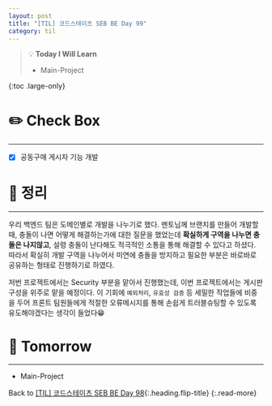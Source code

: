 ```yaml
---
layout: post
title: "[TIL] 코드스테이츠 SEB BE Day 99"
category: til
---
```

> 💡 **Today I Will Learn**
>
> * Main-Project

{:toc .large-only}

# ✏️ Check Box
***

* [x] <label>공동구매 게시자 기능 개발</label>

# 📌 정리
***

우리 백엔드 팀은 도메인별로 개발을 나누기로 했다. 멘토님께 브랜치를 만들어 개발할 때, 충돌이 나면 어떻게 해결하는가에 대한 질문을 했었는데 **확실하게 구역을 나누면 충돌은 나지않고**, 설령 충돌이 난다해도 적극적인 소통을 통해 해결할 수 있다고 하셨다. 따라서 확실히 개발 구역을 나누어서 미연에 충돌을 방지하고 필요한 부분은 바로바로 공유하는 형태로 진행하기로 하였다.

저번 프로젝트에서는 Security 부분을 맡아서 진행했는데, 이번 프로젝트에서는 게시판 구성을 위주로 맡을 예정이다. 이 기회에 `예외처리`, `유효성 검증` 등 세밀한 작업들에 비중을 두어 프론트 팀원들에게 적절한 오류메시지를 통해 손쉽게 트러블슈팅할 수 있도록 유도해야겠다는 생각이 들었다😁

# 🎯 Tomorrow
***

* Main-Project

Back to [[TIL] 코드스테이츠 SEB BE Day 98](220916-til){:.heading.flip-title}
{:.read-more}